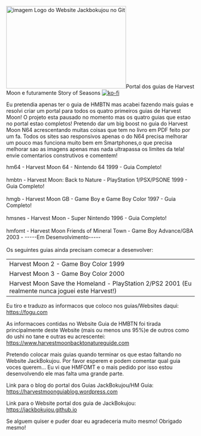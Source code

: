 <img src="https://i.ibb.co/rRX3MXRS/Jack-Bokujou-Logo-Github-ou-Websites-apenas-logo.png" alt="imagem Logo do Website Jackbokujou no Git" width="320" height="220" />Portal dos guias de Harvest Moon e futuramente Story of Seasons
[![ko-fi](https://ko-fi.com/img/githubbutton_sm.svg)](https://ko-fi.com/R6R2X8VD2)

Eu pretendia apenas ter o guia de HMBTN mas acabei fazendo mais guias e resolvi criar um portal para todos os quatro primeiros guias de Harvest Moon! O projeto esta pausado no momento mas os quatro guias que estao no portal estao completos! Pretendo dar um big boost no guia do Harvest Moon N64 acrescentando muitas coisas que tem no livro em PDF feito por um fa. Todos os sites sao responsivos apenas o do N64 precisa melhorar um pouco mas funciona muito bem em Smartphones,o que precisa melhorar sao as imagens apenas mas nada ultrapassa os limites da tela! envie comentarios construtivos e comentem!

hm64 - Harvest Moon 64 - Nintendo 64 1999 - Guia Completo!
<br />
<br />
hmbtn - Harvest Moon: Back to Nature - PlayStation 1/PSX/PSONE 1999 - Guia Completo!
<br />
<br />
hmgb - Harvest Moon GB - Game Boy e Game Boy Color 1997 - Guia Completo!
<br />
<br />
hmsnes - Harvest Moon - Super Nintendo 1996 - Guia Completo!
<br />
<br />
hmfomt - Harvest Moon Friends of Mineral Town - Game Boy Advance/GBA 2003 - -----Em Desenvolvimento-----
<br />
<br />
Os seguintes guias ainda precisam comecar a desenvolver:
<table>
  <tr>
    <td>Harvest Moon 2 - Game Boy Color 1999</td>
  </tr>
  <tr>
    <td>Harvest Moon 3 - Game Boy Color 2000</td>
  </tr>
  <tr>
    <td>Harvest Moon Save the Homeland - PlayStation 2/PS2 2001 (Eu realmente nunca joguei este Harvest!)</td>
  </tr>
</table>

Eu tiro e traduzo as informacos que coloco nos guias/Websites
daqui: https://fogu.com

As informacoes contidas no Website Guia de HMBTN foi tirada principalmente deste Website (mais ou menos uns 95%)e de outros como do ushi no tane e outras eu acrescentei:
https://www.harvestmoonbacktonatureguide.com

Pretendo colocar mais guias quando terminar os que estao faltando no Website JackBokujou. Por favor esperem e podem comentar qual guia voces querem... Eu vi que HMFOMT e o mais pedido por isso estou desenvolvendo ele mas falta uma grande parte.


Link para o blog do portal dos Guias JackBokujou/HM Guia:
https://harvestmoonguiablog.wordpress.com

Link para o Website portal dos guia de JackBokujou:
https://jackbokujou.github.io

Se alguem quiser e puder doar eu agradeceria muito mesmo! Obrigado mesmo!
